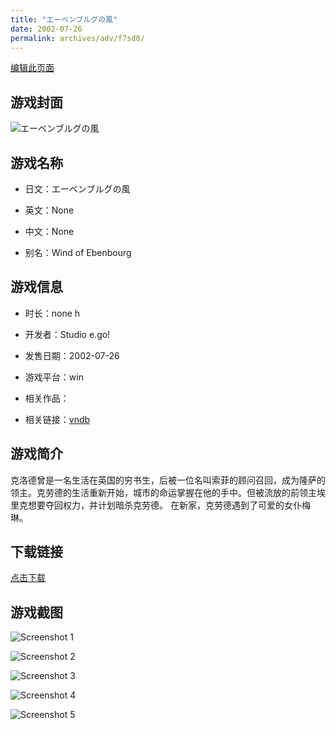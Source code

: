 ```yaml
---
title: "エーベンブルグの風"
date: 2002-07-26
permalink: archives/adv/f7sd0/
---
```

[编辑此页面](https://github.com/ACG-3/ADV3-source/blob/main/source/_posts/%E3%82%A8%E3%83%BC%E3%83%99%E3%83%B3%E3%83%96%E3%83%AB%E3%82%B0%E3%81%AE%E9%A2%A8.md)

## 游戏封面

![エーベンブルグの風](https://pan.timero.xyz/d/onedrive/img_lib_001/%E3%82%A8%E3%83%BC%E3%83%99%E3%83%B3%E3%83%96%E3%83%AB%E3%82%B0%E3%81%AE%E9%A2%A8_cover.avif)


## 游戏名称

- 日文：エーベンブルグの風
- 英文：None
- 中文：None

- 别名：Wind of Ebenbourg


## 游戏信息

- 时长：none h
- 开发者：Studio e.go!
- 发售日期：2002-07-26
- 游戏平台：win
- 相关作品：

- 相关链接：[vndb](https://vndb.org/v1553)


## 游戏简介

克洛德曾是一名生活在英国的穷书生，后被一位名叫索菲的顾问召回，成为隆萨的领主。克劳德的生活重新开始，城市的命运掌握在他的手中。但被流放的前领主埃里克想要夺回权力，并计划暗杀克劳德。
在新家，克劳德遇到了可爱的女仆梅琳。




## 下载链接

[点击下载](https://pan.timero.xyz/onedrive/adv_lib_001/%E3%82%A8%E3%83%BC%E3%83%99%E3%83%B3%E3%83%96%E3%83%AB%E3%82%B0%E3%81%AE%E9%A2%A8)


## 游戏截图


![Screenshot 1](https://pan.timero.xyz/d/onedrive/img_lib_001/%E3%82%A8%E3%83%BC%E3%83%99%E3%83%B3%E3%83%96%E3%83%AB%E3%82%B0%E3%81%AE%E9%A2%A8_Screenshot_1.avif)

![Screenshot 2](https://pan.timero.xyz/d/onedrive/img_lib_001/%E3%82%A8%E3%83%BC%E3%83%99%E3%83%B3%E3%83%96%E3%83%AB%E3%82%B0%E3%81%AE%E9%A2%A8_Screenshot_2.avif)

![Screenshot 3](https://pan.timero.xyz/d/onedrive/img_lib_001/%E3%82%A8%E3%83%BC%E3%83%99%E3%83%B3%E3%83%96%E3%83%AB%E3%82%B0%E3%81%AE%E9%A2%A8_Screenshot_3.avif)

![Screenshot 4](https://pan.timero.xyz/d/onedrive/img_lib_001/%E3%82%A8%E3%83%BC%E3%83%99%E3%83%B3%E3%83%96%E3%83%AB%E3%82%B0%E3%81%AE%E9%A2%A8_Screenshot_4.avif)

![Screenshot 5](https://pan.timero.xyz/d/onedrive/img_lib_001/%E3%82%A8%E3%83%BC%E3%83%99%E3%83%B3%E3%83%96%E3%83%AB%E3%82%B0%E3%81%AE%E9%A2%A8_Screenshot_5.avif)

